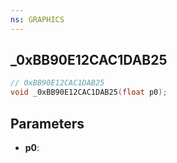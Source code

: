 ```yaml
---
ns: GRAPHICS
---
```

## _0xBB90E12CAC1DAB25

```c
// 0xBB90E12CAC1DAB25
void _0xBB90E12CAC1DAB25(float p0);
```


## Parameters
* **p0**: 

